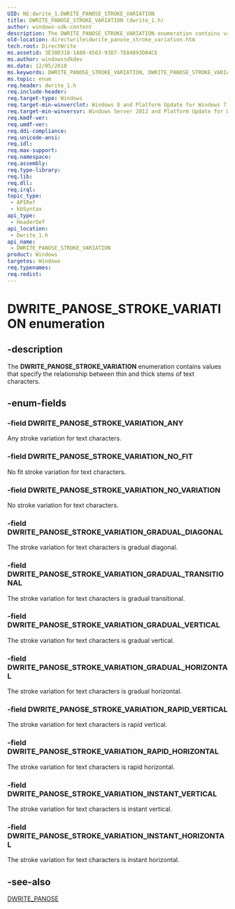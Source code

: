 ```yaml
---
UID: NE:dwrite_1.DWRITE_PANOSE_STROKE_VARIATION
title: DWRITE_PANOSE_STROKE_VARIATION (dwrite_1.h)
author: windows-sdk-content
description: The DWRITE_PANOSE_STROKE_VARIATION enumeration contains values that specify the relationship between thin and thick stems of text characters.
old-location: directwrite\dwrite_panose_stroke_variation.htm
tech.root: DirectWrite
ms.assetid: 3E30D318-1A88-4563-93D7-7E84893D04CE
ms.author: windowssdkdev
ms.date: 12/05/2018
ms.keywords: DWRITE_PANOSE_STROKE_VARIATION, DWRITE_PANOSE_STROKE_VARIATION enumeration [Direct Write], DWRITE_PANOSE_STROKE_VARIATION_ANY, DWRITE_PANOSE_STROKE_VARIATION_GRADUAL_DIAGONAL, DWRITE_PANOSE_STROKE_VARIATION_GRADUAL_HORIZONTAL, DWRITE_PANOSE_STROKE_VARIATION_GRADUAL_TRANSITIONAL, DWRITE_PANOSE_STROKE_VARIATION_GRADUAL_VERTICAL, DWRITE_PANOSE_STROKE_VARIATION_INSTANT_HORIZONTAL, DWRITE_PANOSE_STROKE_VARIATION_INSTANT_VERTICAL, DWRITE_PANOSE_STROKE_VARIATION_NO_FIT, DWRITE_PANOSE_STROKE_VARIATION_NO_VARIATION, DWRITE_PANOSE_STROKE_VARIATION_RAPID_HORIZONTAL, DWRITE_PANOSE_STROKE_VARIATION_RAPID_VERTICAL, directwrite.dwrite_panose_stroke_variation, dwrite_1/DWRITE_PANOSE_STROKE_VARIATION, dwrite_1/DWRITE_PANOSE_STROKE_VARIATION_ANY, dwrite_1/DWRITE_PANOSE_STROKE_VARIATION_GRADUAL_DIAGONAL, dwrite_1/DWRITE_PANOSE_STROKE_VARIATION_GRADUAL_HORIZONTAL, dwrite_1/DWRITE_PANOSE_STROKE_VARIATION_GRADUAL_TRANSITIONAL, dwrite_1/DWRITE_PANOSE_STROKE_VARIATION_GRADUAL_VERTICAL, dwrite_1/DWRITE_PANOSE_STROKE_VARIATION_INSTANT_HORIZONTAL, dwrite_1/DWRITE_PANOSE_STROKE_VARIATION_INSTANT_VERTICAL, dwrite_1/DWRITE_PANOSE_STROKE_VARIATION_NO_FIT, dwrite_1/DWRITE_PANOSE_STROKE_VARIATION_NO_VARIATION, dwrite_1/DWRITE_PANOSE_STROKE_VARIATION_RAPID_HORIZONTAL, dwrite_1/DWRITE_PANOSE_STROKE_VARIATION_RAPID_VERTICAL
ms.topic: enum
req.header: dwrite_1.h
req.include-header: 
req.target-type: Windows
req.target-min-winverclnt: Windows 8 and Platform Update for Windows 7 [desktop apps only]
req.target-min-winversvr: Windows Server 2012 and Platform Update for Windows Server 2008 R2 [desktop apps only]
req.kmdf-ver: 
req.umdf-ver: 
req.ddi-compliance: 
req.unicode-ansi: 
req.idl: 
req.max-support: 
req.namespace: 
req.assembly: 
req.type-library: 
req.lib: 
req.dll: 
req.irql: 
topic_type:
 - APIRef
 - kbSyntax
api_type:
 - HeaderDef
api_location:
 - Dwrite_1.h
api_name:
 - DWRITE_PANOSE_STROKE_VARIATION
product: Windows
targetos: Windows
req.typenames: 
req.redist: 
---
```


# DWRITE_PANOSE_STROKE_VARIATION enumeration


## -description


The <b>DWRITE_PANOSE_STROKE_VARIATION</b> enumeration contains values that specify the relationship between thin and thick stems of text characters.


## -enum-fields




### -field DWRITE_PANOSE_STROKE_VARIATION_ANY

Any stroke variation for text characters.


### -field DWRITE_PANOSE_STROKE_VARIATION_NO_FIT

No fit stroke variation for text characters.


### -field DWRITE_PANOSE_STROKE_VARIATION_NO_VARIATION

No stroke variation for text characters.


### -field DWRITE_PANOSE_STROKE_VARIATION_GRADUAL_DIAGONAL

The stroke variation for text characters is gradual diagonal.


### -field DWRITE_PANOSE_STROKE_VARIATION_GRADUAL_TRANSITIONAL

The stroke variation for text characters is gradual transitional.


### -field DWRITE_PANOSE_STROKE_VARIATION_GRADUAL_VERTICAL

The stroke variation for text characters is gradual vertical.


### -field DWRITE_PANOSE_STROKE_VARIATION_GRADUAL_HORIZONTAL

The stroke variation for text characters is gradual horizontal.


### -field DWRITE_PANOSE_STROKE_VARIATION_RAPID_VERTICAL

The stroke variation for text characters is rapid vertical.


### -field DWRITE_PANOSE_STROKE_VARIATION_RAPID_HORIZONTAL

The stroke variation for text characters is rapid horizontal.


### -field DWRITE_PANOSE_STROKE_VARIATION_INSTANT_VERTICAL

The stroke variation for text characters is instant vertical.


### -field DWRITE_PANOSE_STROKE_VARIATION_INSTANT_HORIZONTAL

The stroke variation for text characters is instant horizontal.


## -see-also




<a href="https://msdn.microsoft.com/B65B4C8E-1CA0-47AC-AA3F-8F2EACC5C11A">DWRITE_PANOSE</a>
 

 


